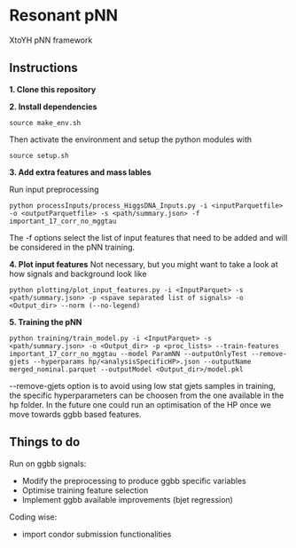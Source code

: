 # Resonant pNN  
XtoYH pNN framework  
  
## Instructions  
**1. Clone this repository**  

**2. Install dependencies**  
    
```  
source make_env.sh 
```  
Then activate the environment and setup the python modules with
```
source setup.sh 
```
**3. Add extra features and mass lables**  
  
Run input preprocessing
```  
python processInputs/process_HiggsDNA_Inputs.py -i <inputParquetfile> -o <outputParquetfile> -s <path/summary.json> -f important_17_corr_no_mggtau 
```  
The -f options select the list of input features that need to be added and will be considered in the pNN training.

**4. Plot input features**
Not necessary, but you might want to take a look at how signals and background look like
```
python plotting/plot_input_features.py -i <InputParquet> -s <path/summary.json> -p <spave separated list of signals> -o <Output_dir> --norm (--no-legend)
```

**5. Training the pNN**
```
python training/train_model.py -i <InputParquet> -s <path/summary.json> -o <Output_dir> -p <proc_lists> --train-features important_17_corr_no_mggtau --model ParamNN --outputOnlyTest --remove-gjets --hyperparams hp/<analysisSpecificHP>.json --outputName merged_nominal.parquet --outputModel <Output_dir>/model.pkl
```

--remove-gjets option is to avoid using low stat gjets samples in training, the specific hyperparameters can be choosen from the one available in the hp folder. In the future one could run an optimisation of the HP once we move towards ggbb based features.

## Things to do
Run on ggbb signals:
 - Modify the preprocessing to produce ggbb specific variables
 - Optimise training feature selection
 - Implement ggbb available improvements (bjet regression)

Coding wise:
- import condor submission functionalities 